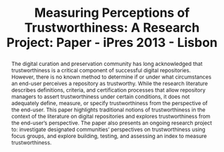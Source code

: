 ---
abstract: 'The digital curation and preservation community has long acknowledged that
  trustworthiness is a critical component of successful digital repositories. However,
  there is no known method to determine if or under what circumstances an end-user
  perceives a repository as trustworthy. While the research literature describes definitions,
  criteria, and certification processes that allow repository managers to assert trustworthiness
  under certain conditions, it does not adequately define, measure, or specify trustworthiness
  from the perspective of the end-user. This paper highlights traditional notions
  of trustworthiness in the context of the literature on digital repositories and
  explores trustworthiness from the end-user’s perspective. The paper also presents
  an ongoing research project to: investigate designated communities’ perspectives
  on trustworthiness using focus groups, and explore building, testing, and assessing
  an index to measure trustworthiness.'
creators:
- Ray Donaldson, Devan
date: null
document_url: https://services.phaidra.univie.ac.at/api/object/o:378045/download
grand_parent: iPRES
institutions: []
keywords:
- digital curation
- digital preservation
- end-users
- perceptions
- psychometrics
- trusted digital repositories
- trustworthiness
- lisbon
landing_page_url: https://phaidra.univie.ac.at/o:378045
language: eng
layout: publication
license: CC BY-SA 2.0 AT
notes_url: null
parent: iPRES 2013
presentation_url: null
size: 220402
source_name: iPRES
title: 'Measuring Perceptions of Trustworthiness: A Research Project: Paper - iPres
  2013 - Lisbon'
type: paper
year: 2013
---